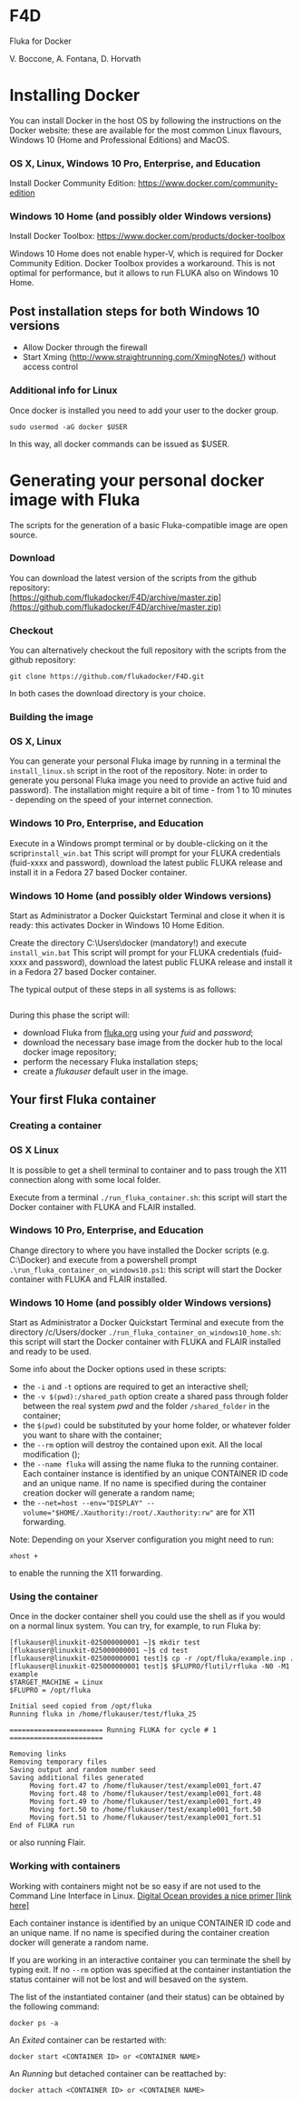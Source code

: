 # F4D
Fluka for Docker

V. Boccone, A. Fontana, D. Horvath

# Installing Docker 
You can install Docker in the host OS by following the instructions 
on the Docker website: these are available for the most common Linux 
flavours, Windows 10 (Home and Professional Editions) and MacOS.

### OS X, Linux, Windows 10 Pro, Enterprise, and Education

Install Docker Community Edition:
https://www.docker.com/community-edition

### Windows 10 Home (and possibly older Windows versions)

Install Docker Toolbox: https://www.docker.com/products/docker-toolbox

Windows 10 Home does not enable hyper-V, which is required for Docker Community Edition. 
Docker Toolbox provides a workaround. This is not optimal for performance, but it allows 
to run FLUKA also on Windows 10 Home.

## Post installation steps for both Windows 10 versions

- Allow Docker through the firewall
- Start Xming (http://www.straightrunning.com/XmingNotes/) without access control

### Additional info for Linux
Once docker is installed you need to add your user to the docker group.   
```
sudo usermod -aG docker $USER
```

In this way, all docker commands can be issued as $USER.

# Generating your personal docker image with Fluka
The scripts for the generation of a basic Fluka-compatible image are open source.

### Download
You can download the latest version of the scripts from the github repository:   
[https://github.com/flukadocker/F4D/archive/master.zip](https://github.com/flukadocker/F4D/archive/master.zip)

### Checkout
You can alternatively checkout the full repository with the scripts from the github repository:   
```
git clone https://github.com/flukadocker/F4D.git
```
In both cases the download directory is your choice.

### Building the image

### OS X, Linux

You can generate your personal Fluka image by running in a terminal the ```install_linux.sh``` script in the root of the repository.
Note: in order to generate you personal Fluka image you need to provide an active fuid and password).
The installation might require a bit of time - from 1 to 10 minutes - depending on the speed of your internet connection.

### Windows 10 Pro, Enterprise, and Education

Execute in a Windows prompt terminal or by double-clicking on it the scripr```install_win.bat```
This script will prompt for your FLUKA credentials (fuid-xxxx and password), download the latest public FLUKA release and 
install it in a Fedora 27 based Docker container.

### Windows 10 Home (and possibly older Windows versions)

Start as Administrator a Docker Quickstart Terminal and close it when it is ready: this activates Docker in Windows 10 
Home Edition.

Create the directory C:\Users\docker (mandatory!) and execute ```install_win.bat```
This script will prompt for your FLUKA credentials (fuid-xxxx and password), download the latest public FLUKA release 
and install it in a Fedora 27 based Docker container.

The typical output of these steps in all systems is as follows:
```

```

During this phase the script will:
- download Fluka from [fluka.org](http://fluka.org) using your *fuid* and *password*;
- download the necessary base image from the docker hub to the local docker image repository;
- perform the necessary Fluka installation steps;
- create a *flukauser* default user in the image.


## Your first Fluka container 

### Creating a container

### OS X Linux
It is possible to get a shell terminal to container and to pass trough the X11 connection along with some local folder. 

Execute from a terminal ```./run_fluka_container.sh```: this script will start the Docker container with FLUKA and FLAIR installed.

### Windows 10 Pro, Enterprise, and Education

Change directory to where you have installed the Docker scripts (e.g. C:\Docker) and execute from a powershell prompt ```.\run_fluka_container_on_windows10.ps1```: this script will start the Docker container with FLUKA and FLAIR installed.

### Windows 10 Home (and possibly older Windows versions)

Start as Administrator a Docker Quickstart Terminal and execute from the directory /c/Users/docker
```./run_fluka_container_on_windows10_home.sh```: this script will start the Docker container with FLUKA and FLAIR installed and ready to be used.

Some info about the Docker options used in these scripts:
- the ```-i``` and ```-t``` options are required to get an interactive shell;
- the ```-v $(pwd):/shared_path``` option create a shared pass through folder between the real system *pwd* and the folder ```/shared_folder``` in the container; 
- the ```$(pwd)``` could be substituted by your home folder, or whatever folder you want to share with the container;
- the ```--rm``` option will destroy the contained upon exit. All the local modification ();
- the ```--name fluka``` will assing the name fluka to the running container.
Each container instance is identified by an unique CONTAINER ID code and an unique name. 
If no name is specified during the container creation docker will generate a random name;
- the ```--net=host --env="DISPLAY" --volume="$HOME/.Xauthority:/root/.Xauthority:rw"``` are for X11 forwarding.

Note: Depending on your Xserver configuration you might need to run:
```
xhost + 
```
to enable the running the X11 forwarding.

### Using the container
Once in the docker container shell you could use the shell as if you would on a normal linux system.
You can try, for example, to run Fluka by:
```
[flukauser@linuxkit-025000000001 ~]$ mkdir test
[flukauser@linuxkit-025000000001 ~]$ cd test
[flukauser@linuxkit-025000000001 test]$ cp -r /opt/fluka/example.inp .
[flukauser@linuxkit-025000000001 test]$ $FLUPRO/flutil/rfluka -N0 -M1 example
$TARGET_MACHINE = Linux
$FLUPRO = /opt/fluka

Initial seed copied from /opt/fluka
Running fluka in /home/flukauser/test/fluka_25

======================= Running FLUKA for cycle # 1 =======================

Removing links
Removing temporary files
Saving output and random number seed
Saving additional files generated
     Moving fort.47 to /home/flukauser/test/example001_fort.47
     Moving fort.48 to /home/flukauser/test/example001_fort.48
     Moving fort.49 to /home/flukauser/test/example001_fort.49
     Moving fort.50 to /home/flukauser/test/example001_fort.50
     Moving fort.51 to /home/flukauser/test/example001_fort.51
End of FLUKA run
```

or also running Flair.

### Working with containers
Working with containers might not be so easy if are not used to the Command Line Interface in Linux. [Digital Ocean provides a nice primer [link here]](https://www.digitalocean.com/community/tutorials/working-with-docker-containers) 

Each container instance is identified by an unique CONTAINER ID code and an unique name. 
If no name is specified during the container creation docker will generate a random name.

If you are working in an interactive container you can terminate the shell by typing exit.
If no ```--rm``` option was specified at the container instantiation the status container will not be lost and will besaved on the system.

The list of the instantiated container (and their status) can be obtained by the following command:
```
docker ps -a
```

An *Exited* container can be restarted with:
```
docker start <CONTAINER ID> or <CONTAINER NAME>
```

An *Running* but detached container can be reattached by:
```
docker attach <CONTAINER ID> or <CONTAINER NAME>
```

